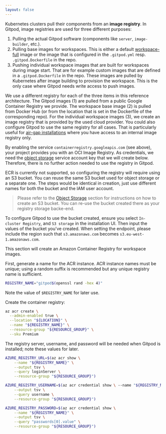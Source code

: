 ```yaml
---
layout: false
---
```


<script lang="ts">
  import CloudPlatformToggle from "$lib/components/docs/cloud-platform-toggle.svelte";
</script>

Kubernetes clusters pull their components from an **image registry**. In Gitpod, image registries are used for three different purposes:

1. Pulling the actual Gitpod software (components like `server`, `image-builder`, etc.).
2. Pulling base images for workspaces. This is either a default [workspace-full](https://hub.docker.com/r/gitpod/workspace-full) image or the image that is configured in the `.gitpod.yml` resp. `.gitpod.Dockerfile` in the repo.
3. Pushing individual workspace images that are built for workspaces during image start. That are for example custom images that are defined in a `.gitpod.Dockerfile` in the repo. These images are pulled by Kubernetes after image building to provision the workspace. This is the only case where Gitpod needs write access to push images.

We use a different registry for each of the three items in this reference architecture. The Gitpod images (1) are pulled from a public Google Container Registry we provide. The workspace base image (2) is pulled from Docker Hub (or from the location that is set in the Dockerfile of the corresponding repo). For the individual workspace images (3), we create an image registry that is provided by the used cloud provider. You could also configure Gitpod to use the same registry for all cases. That is particularly useful for [air-gap installations](../advanced/air-gap) where you have access to an internal image registry only.

<CloudPlatformToggle id="cloud-platform-toggle-registry">
<div slot="gcp">

By enabling the service `containerregistry.googleapis.com` (see above), your project provides you with an OCI Image Registry. As credentials, we need the [object storage](#object-storage) service account key that we will create below. Therefore, there is no further action needed to use the registry in Gitpod.

</div>
<div slot="aws">

ECR is currently not supported, so configuring the registry will require using an S3 bucket. You can reuse the same S3 bucket used for object storage or a separate one. The steps would be identical in creation, just use different names for both the bucket and the IAM user account.

> Please refer to the [Object Storage](./single-cluster-ref-arch#object-storage) section for instructions on how to create an S3 bucket. You can re-use the bucket created there as your registry storage backe-end.

To configure Gitpod to use the bucket created, ensure you select `In-cluster Registry`, and `S3 storage` in the installation UI. Then input the values of the bucket you've created. When setting the endpoint, please include the region such that `s3.amazonaws.com` becomes `s3.eu-west-1.amazonaws.com`.

</div>

<div slot="azure">

This section will create an Amazon Container Registry for workspace images.

First, generate a name for the ACR instance. ACR instance names must be unique; using a random suffix is recommended but any unique registry name is sufficient.

```bash
REGISTRY_NAME="gitpod$(openssl rand -hex 4)"
```

Note the value of `$REGISTRY_NAME` for later use.

Create the container registry:

```bash
az acr create \
  --admin-enabled true \
  --location "${LOCATION}" \
  --name "${REGISTRY_NAME}" \
  --resource-group "${RESOURCE_GROUP}" \
  --sku Premium
```

The registry server, username, and password will be needed when Gitpod is installed; note these values for later.

```bash
AZURE_REGISTRY_URL=$(az acr show \
    --name "${REGISTRY_NAME}" \
    --output tsv \
    --query loginServer \
    --resource-group "${RESOURCE_GROUP}")

AZURE_REGISTRY_USERNAME=$(az acr credential show \ --name "${REGISTRY_NAME}" \
    --output tsv \
    --query username \
    --resource-group "${RESOURCE_GROUP}")

AZURE_REGISTRY_PASSWORD=$(az acr credential show \
    --name "${REGISTRY_NAME}" \
    --output tsv \
    --query "passwords[0].value" \
    --resource-group "${RESOURCE_GROUP}")
```

</div>

</CloudPlatformToggle>
